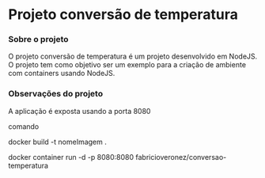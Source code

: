# Projeto conversão de temperatura

### Sobre o projeto
O projeto conversão de temperatura é um projeto desenvolvido em NodeJS. O projeto tem como objetivo ser um exemplo para a criação de ambiente com containers usando NodeJS.

### Observações do projeto
A aplicação é exposta usando a porta 8080


comando 


docker build -t nomeImagem .

docker container run -d -p 8080:8080 fabricioveronez/conversao-temperatura